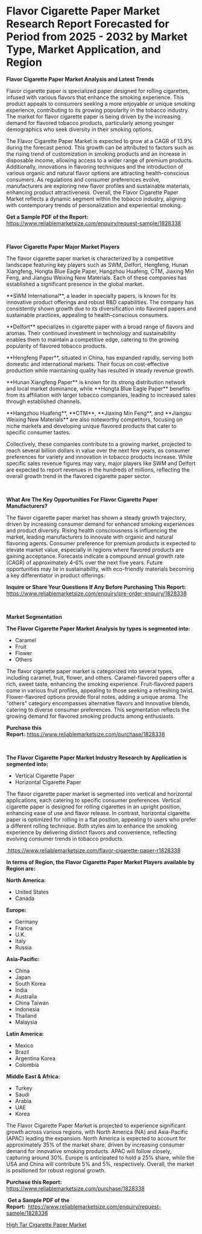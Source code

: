 <p><h1>Flavor Cigarette Paper Market Research Report Forecasted for Period from 2025 -  2032 by Market Type, Market Application, and Region</h1></p><p><strong>Flavor Cigarette Paper Market Analysis and Latest Trends</strong></p>
<p><p>Flavor cigarette paper is specialized paper designed for rolling cigarettes, infused with various flavors that enhance the smoking experience. This product appeals to consumers seeking a more enjoyable or unique smoking experience, contributing to its growing popularity in the tobacco industry. The market for flavor cigarette paper is being driven by the increasing demand for flavored tobacco products, particularly among younger demographics who seek diversity in their smoking options. </p><p>The Flavor Cigarette Paper Market is expected to grow at a CAGR of 13.9% during the forecast period. This growth can be attributed to factors such as the rising trend of customization in smoking products and an increase in disposable income, allowing access to a wider range of premium products. Additionally, innovations in flavoring techniques and the introduction of various organic and natural flavor options are attracting health-conscious consumers. As regulations and consumer preferences evolve, manufacturers are exploring new flavor profiles and sustainable materials, enhancing product attractiveness. Overall, the Flavor Cigarette Paper Market reflects a dynamic segment within the tobacco industry, aligning with contemporary trends of personalization and experiential smoking.</p></p>
<p><strong>Get a Sample PDF of the Report:&nbsp;</strong> <a href="https://www.reliablemarketsize.com/enquiry/request-sample/1828338?utm_campaign=1836&utm_medium=2&utm_source=Github&utm_content=ia&utm_term=05042025&utm_id=flavor-cigarette-paper">https://www.reliablemarketsize.com/enquiry/request-sample/1828338</a></p>
<p>&nbsp;</p>
<p><strong>Flavor Cigarette Paper Major Market Players</strong></p>
<p><p>The flavor cigarette paper market is characterized by a competitive landscape featuring key players such as SWM, Delfort, Hengfeng, Hunan Xiangfeng, Hongta Blue Eagle Paper, Hangzhou Huafeng, CTM, Jiaxing Min Feng, and Jiangsu Weixing New Materials. Each of these companies has established a significant presence in the global market.</p><p>**SWM International**, a leader in specialty papers, is known for its innovative product offerings and robust R&D capabilities. The company has consistently shown growth due to its diversification into flavored papers and sustainable practices, appealing to health-conscious consumers.</p><p>**Delfort** specializes in cigarette paper with a broad range of flavors and aromas. Their continued investment in technology and sustainability enables them to maintain a competitive edge, catering to the growing popularity of flavored tobacco products.</p><p>**Hengfeng Paper**, situated in China, has expanded rapidly, serving both domestic and international markets. Their focus on cost-effective production while maintaining quality has resulted in steady revenue growth.</p><p>**Hunan Xiangfeng Paper** is known for its strong distribution network and local market dominance, while **Hongta Blue Eagle Paper** benefits from its affiliation with larger tobacco companies, leading to increased sales through established channels.</p><p>**Hangzhou Huafeng**, **CTM**, **Jiaxing Min Feng**, and **Jiangsu Weixing New Materials** are also noteworthy competitors, focusing on niche markets and developing unique flavored products that cater to specific consumer tastes.</p><p>Collectively, these companies contribute to a growing market, projected to reach several billion dollars in value over the next few years, as consumer preferences for variety and innovation in tobacco products increase. While specific sales revenue figures may vary, major players like SWM and Delfort are expected to report revenues in the hundreds of millions, reflecting the overall growth trend in the flavored cigarette paper sector.</p></p>
<p>&nbsp;</p>
<p><strong>What Are The Key Opportunities For Flavor Cigarette Paper Manufacturers?</strong></p>
<p><p>The flavor cigarette paper market has shown a steady growth trajectory, driven by increasing consumer demand for enhanced smoking experiences and product diversity. Rising health consciousness is influencing the market, leading manufacturers to innovate with organic and natural flavoring agents. Consumer preference for premium products is expected to elevate market value, especially in regions where flavored products are gaining acceptance. Forecasts indicate a compound annual growth rate (CAGR) of approximately 4-6% over the next five years. Future opportunities may lie in sustainability, with eco-friendly materials becoming a key differentiator in product offerings.</p></p>
<p><strong>Inquire or Share Your Questions If Any Before Purchasing This Report:</strong> <a href="https://www.reliablemarketsize.com/enquiry/pre-order-enquiry/1828338?utm_campaign=1836&utm_medium=2&utm_source=Github&utm_content=ia&utm_term=05042025&utm_id=flavor-cigarette-paper">https://www.reliablemarketsize.com/enquiry/pre-order-enquiry/1828338</a></p>
<p>&nbsp;</p>
<p><strong>Market Segmentation</strong></p>
<p><strong>The Flavor Cigarette Paper Market Analysis by types is segmented into:</strong></p>
<p><ul><li>Caramel</li><li>Fruit</li><li>Flower</li><li>Others</li></ul></p>
<p><p>The flavor cigarette paper market is categorized into several types, including caramel, fruit, flower, and others. Caramel-flavored papers offer a rich, sweet taste, enhancing the smoking experience. Fruit-flavored papers come in various fruit profiles, appealing to those seeking a refreshing twist. Flower-flavored options provide floral notes, adding a unique aroma. The "others" category encompasses alternative flavors and innovative blends, catering to diverse consumer preferences. This segmentation reflects the growing demand for flavored smoking products among enthusiasts.</p></p>
<p><strong>Purchase this Report:&nbsp;</strong><a href="https://www.reliablemarketsize.com/purchase/1828338?utm_campaign=1836&utm_medium=2&utm_source=Github&utm_content=ia&utm_term=05042025&utm_id=flavor-cigarette-paper">https://www.reliablemarketsize.com/purchase/1828338</a></p>
<p>&nbsp;</p>
<p><strong>The Flavor Cigarette Paper Market Industry Research by Application is segmented into:</strong></p>
<p><ul><li>Vertical Cigarette Paper</li><li>Horizontal Cigarette Paper</li></ul></p>
<p><p>The flavor cigarette paper market is segmented into vertical and horizontal applications, each catering to specific consumer preferences. Vertical cigarette paper is designed for rolling cigarettes in an upright position, enhancing ease of use and flavor release. In contrast, horizontal cigarette paper is optimized for rolling in a flat position, appealing to users who prefer a different rolling technique. Both styles aim to enhance the smoking experience by delivering distinct flavors and convenience, reflecting evolving consumer trends in tobacco products.</p></p>
<p><a href="https://www.reliablemarketsize.com/flavor-cigarette-paper-r1828338?utm_campaign=1836&utm_medium=2&utm_source=Github&utm_content=ia&utm_term=05042025&utm_id=flavor-cigarette-paper">&nbsp;https://www.reliablemarketsize.com/flavor-cigarette-paper-r1828338</a></p>
<p><strong>In terms of Region, the Flavor Cigarette Paper Market Players available by Region are:</strong></p>
<p>
    <p> <strong> North America: </strong>
        <ul>
            <li>United States</li>
            <li>Canada</li>
        </ul>
        </p> 
    <p> <strong> Europe: </strong>
        <ul>
            <li>Germany</li>
            <li>France</li>
            <li>U.K.</li>
            <li>Italy</li>
            <li>Russia</li>
        </ul>
        </p> 
    <p> <strong> Asia-Pacific: </strong>
        <ul>
            <li>China</li>
            <li>Japan</li>
            <li>South Korea</li>
            <li>India</li>
            <li>Australia</li>
            <li>China Taiwan</li>
            <li>Indonesia</li>
            <li>Thailand</li>
            <li>Malaysia</li>
        </ul>
        </p> 
    <p> <strong> Latin America: </strong>
        <ul>
            <li>Mexico</li>
            <li>Brazil</li>
            <li>Argentina Korea</li>
            <li>Colombia</li>
        </ul>
        </p> 
    <p> <strong> Middle East & Africa: </strong>
        <ul>
            <li>Turkey</li>
            <li>Saudi</li>
            <li>Arabia</li>
            <li>UAE</li>
            <li>Korea</li>
        </ul>
    </p>
    </p>
<p><p>The Flavor Cigarette Paper Market is projected to experience significant growth across various regions, with North America (NA) and Asia-Pacific (APAC) leading the expansion. North America is expected to account for approximately 35% of the market share, driven by increasing consumer demand for innovative smoking products. APAC will follow closely, capturing around 30%. Europe is anticipated to hold a 25% share, while the USA and China will contribute 5% and 5%, respectively. Overall, the market is positioned for robust regional growth.</p></p>
<p><strong>Purchase this Report: </strong><a href="https://www.reliablemarketsize.com/purchase/1828338?utm_campaign=1836&utm_medium=2&utm_source=Github&utm_content=ia&utm_term=05042025&utm_id=flavor-cigarette-paper">https://www.reliablemarketsize.com/purchase/1828338</a></p>
<p>&nbsp;<strong>Get a Sample PDF of the Report:&nbsp;&nbsp;</strong><a href="https://www.reliablemarketsize.com/enquiry/request-sample/1828338?utm_campaign=1836&utm_medium=2&utm_source=Github&utm_content=ia&utm_term=05042025&utm_id=flavor-cigarette-paper">https://www.reliablemarketsize.com/enquiry/request-sample/1828338</a></p>
<p><strong></strong></p>
<p><p><a href="https://github.com/mabutironaldo/Market-Research-Report-List-7/blob/main/high-tar-cigarette-paper-market.md?utm_campaign=1836&utm_medium=2&utm_source=Github&utm_content=ia&utm_term=05042025&utm_id=flavor-cigarette-paper">High Tar Cigarette Paper Market</a></p></p>